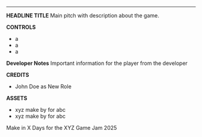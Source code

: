 - - - 

**HEADLINE TITLE**
Main pitch with description about the game.

**CONTROLS**
- a
- a
- a


**Developer Notes**
Important information for the player from the developer

**CREDITS**
- John Doe as New Role

**ASSETS**
- xyz make by for abc
- xyz make by for abc


Make in X Days for the XYZ Game Jam 2025